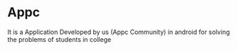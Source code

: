 # Appc
It is a Application Developed by us (Appc Community) in android for solving the problems of students in college 
